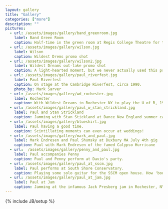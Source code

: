 ```yaml
---
layout: gallery
title: "Gallery"
categories: ["more"]
description: ""
pictures:
  - url: /assets/images/gallery/band_greenroom.jpg
    label: Band Green Room
    caption: Half-time in the green room at Regis College Theatre for the Performing Arts. Pernell Saturnino, Paul Shumsky, Alice Johnson, Andy Holiner, Chagai Ashbel, Kevin Cobb.
  - url: /assets/images/gallery/wilson.jpg
    label: Wilson
    caption: Wildest Drems promo shot
  - url: /assets/images/gallery/wilson2.jpg
    label: Wildest Dreams out-take promo shot
    caption: A light-hearted moment, but we never actually used this promo shot! (photo by Susan Wilson)
  - url: /assets/images/gallery/paul_riverfest.jpg
    label: Paul Riverfest
    caption: On stage at the Cambridge Riverfest, circa 1990.
    photo_by: Mark Sarver
  - url: /assets/images/gallery/wd_rochester.jpg
    label: Rochester
    caption: With Wildest Dreams in Rochester NY to play the U of R, 1995.
  - url: /assets/images/gallery/paul_w_stan_strickland.jpg
    label: Paul and Stan Strickland
    caption: Jamming with Stan Stickland at Dance New England summer camp.
  - url: /assets/images/gallery/blueshirt.jpg 
    label: Paul having a good time.
    caption: Scintillating moments can even occur at weddings!
  - url: /assets/images/gallery/mark_and_paul.jpg 
    label: Mark Endresen and Paul Shumsky at Duxbury MA July 4th gig
    caption: Paul with Mark Endresen of the famed Calypso Hurricane
  - url:  /assets/images/gallery/penny_and_paul.jpg 
    label: Paul accompanies Penny
    caption: Paul and Penny perform at Davio's party.
  - url: /assets/images/gallery/paul_at_sscm.jpg
    label: Paul performs at South Shore Conservatory.
    caption: Playing some solo guitar for the SSCM open house. How 'bout those sideburns!
  - url: /assets/images/gallery/paul_at_jam.jpg 
    label: Paul at Jam
    caption: Jamming at the infamous Jack Presberg jam in Rochester, NY
---
```

{% include JB/setup %}


